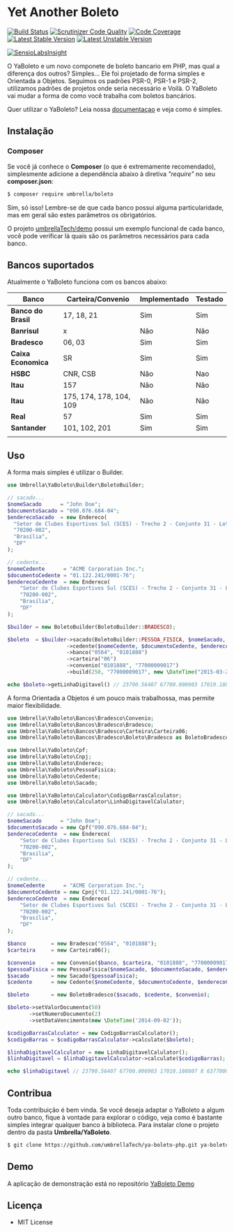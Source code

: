 # Yet Another Boleto

[![Build Status](https://travis-ci.org/umbrellaTech/ya-boleto-php.png?branch=master)](https://travis-ci.org/umbrellaTech/ya-boleto-php)
[![Scrutinizer Code Quality](https://scrutinizer-ci.com/g/umbrellaTech/ya-boleto-php/badges/quality-score.png?b=master)](https://scrutinizer-ci.com/g/umbrellaTech/ya-boleto-php/?branch=master)
[![Code Coverage](https://scrutinizer-ci.com/g/umbrellaTech/ya-boleto-php/badges/coverage.png?b=master)](https://scrutinizer-ci.com/g/umbrellaTech/ya-boleto-php/?branch=master)
[![Latest Stable Version](https://poser.pugx.org/umbrella/boleto/v/stable.png)](https://packagist.org/packages/umbrella/boleto)
[![Latest Unstable Version](https://poser.pugx.org/umbrella/boleto/v/unstable.png)](https://packagist.org/packages/umbrella/boleto)

[![SensioLabsInsight](https://insight.sensiolabs.com/projects/c113d232-0ae2-4212-8d25-008cc15edc25/small.png)](https://insight.sensiolabs.com/projects/c113d232-0ae2-4212-8d25-008cc15edc25)

O YaBoleto e um novo componete de boleto bancario em PHP, mas qual a diferença dos outros? Simples... Ele foi projetado de forma simples e Orientada a Objetos.
Seguimos os padrões PSR-0, PSR-1 e PSR-2, utilizamos padrões de projetos onde seria necessário e Voilà. O YaBoleto vai mudar a forma de como você trabalha com boletos bancários.

Quer utilizar o YaBoleto? Leia nossa [documentaçao][2] e veja como é simples.

## Instalação
### Composer
Se você já conhece o **Composer** (o que é extremamente recomendado), simplesmente adicione a dependência abaixo à diretiva *"require"* no seu **composer.json**:

```sh
$ composer require umbrella/boleto
```

Sim, só isso! Lembre-se de que cada banco possui alguma particularidade, mas em geral são estes parâmetros os obrigatórios. 

O projeto [umbrellaTech/demo][1] possui um exemplo funcional de cada banco, você pode verificar lá quais são os parâmetros necessários para cada banco.

## Bancos suportados
Atualmente o YaBoleto funciona com os bancos abaixo:

| **Banco**           |  **Carteira/Convenio** | **Implementado** | **Testado** |
|---------------------|--------------------------|--------------------|---------------|
| **Banco do Brasil** | 17, 18, 21               | Sim                | Sim           |
| **Banrisul**        | x                        | Não                | Não           |
| **Bradesco**        | 06, 03                   | Sim                | Sim           |
| **Caixa Economica** | SR                       | Sim                | Sim           |
| **HSBC**            | CNR, CSB                 | Não                | Nao           |
| **Itau**            | 157                      | Não                | Não           |
| **Itau**            | 175, 174, 178, 104, 109  | Não                | Não           |
| **Real**            | 57                       | Sim                | Sim           |
| **Santander**       | 101, 102, 201            | Sim                | Sim           |
|                     |                          |                    |               |

Uso
----------

A forma mais simples é utilizar o Builder.

```php
use Umbrella\YaBoleto\Builder\BoletoBuilder;

// sacado...
$nomeSacado      = "John Doe";
$documentoSacado = "090.076.684-04";
$enderecoSacado  = new Endereco(
  "Setor de Clubes Esportivos Sul (SCES) - Trecho 2 - Conjunto 31 - Lotes 1A/1B",
  "70200-002",
  "Brasília",
  "DF"
);

// cedente...
$nomeCedente      = "ACME Corporation Inc.";
$documentoCedente = "01.122.241/0001-76";
$enderecoCedente  = new Endereco(
    "Setor de Clubes Esportivos Sul (SCES) - Trecho 2 - Conjunto 31 - Lotes 1A/1B",
    "70200-002",
    "Brasília",
    "DF"
);

$builder = new BoletoBuilder(BoletoBuilder::BRADESCO);

$boleto  = $builder->sacado(BoletoBuilder::PESSOA_FISICA, $nomeSacado, $documentoSacado, $enderecoSacado)
                   ->cedente($nomeCedente, $documentoCedente, $enderecoCedente)
                   ->banco("0564", "0101888")
                   ->carteira("06")
                   ->convenio("0101888", "77000009017")
                   ->build(250, "77000009017", new \DateTime("2015-03-24"));

echo $boleto->getLinhaDigitavel() // 23790.56407 67700.000903 17010.188807 8 63770000025000
```

A forma Orientada a Objetos é um pouco mais trabalhossa, mas permite maior flexibilidade.

```php
use Umbrella\YaBoleto\Bancos\Bradesco\Convenio;
use Umbrella\YaBoleto\Bancos\Bradesco\Bradesco;
use Umbrella\YaBoleto\Bancos\Bradesco\Carteira\Carteira06;
use Umbrella\YaBoleto\Bancos\Bradesco\Boleto\Bradesco as BoletoBradesco;

use Umbrella\YaBoleto\Cpf;
use Umbrella\YaBoleto\Cnpj;
use Umbrella\YaBoleto\Endereco;
use Umbrella\YaBoleto\PessoaFisica;
use Umbrella\YaBoleto\Cedente;
use Umbrella\YaBoleto\Sacado;

use Umbrella\YaBoleto\Calculator\CodigoBarrasCalculator;
use Umbrella\YaBoleto\Calculator\LinhaDigitavelCalulator;

// sacado...
$nomeSacado      = "John Doe";
$documentoSacado = new Cpf("090.076.684-04");
$enderecoCedente  = new Endereco(
    "Setor de Clubes Esportivos Sul (SCES) - Trecho 2 - Conjunto 31 - Lotes 1A/1B",
    "70200-002",
    "Brasília",
    "DF"
);

// cedente...
$nomeCedente      = "ACME Corporation Inc.";
$documentoCedente = new Cpnj("01.122.241/0001-76");
$enderecoCedente  = new Endereco(
    "Setor de Clubes Esportivos Sul (SCES) - Trecho 2 - Conjunto 31 - Lotes 1A/1B",
    "70200-002",
    "Brasília",
    "DF"
);

$banco        = new Bradesco("0564", "0101888");
$carteira     = new Carteira06();

$convenio     = new Convenio($banco, $carteira, "0101888", "77000009017");
$pessoaFisica = new PessoaFisica($nomeSacado, $documentoSacado, $enderecoSacado);
$sacado       = new Sacado($pessoaFisica);
$cedente      = new Cedente($nomeCedente, $documentoCedente, $enderecoCedente);

$boleto       = new BoletoBradesco($sacado, $cedente, $convenio);

$boleto->setValorDocumento(50)
       ->setNumeroDocumento(2)
       ->setDataVencimento(new \DateTime('2014-09-02'));

$codigoBarrasCalculator = new CodigoBarrasCalculator();
$codigoBarras = $codigoBarrasCalculator->calculate($boleto);

$linhaDigitavelCalculator = new LinhaDigitavelCalulator();
$linhaDigitavel = $linhaDigitavelCalculator->calculate($codigoBarras);

echo $linhaDigitavel // 23790.56407 67700.000903 17010.188807 8 63770000025000
```

Contribua
----------

Toda contribuição é bem vinda. Se você deseja adaptar o YaBoleto a algum outro banco, fique à vontade para explorar o código, veja como é bastante simples integrar qualquer banco à biblioteca. Para instalar clone o projeto dentro da pasta **Umbrella/YaBoleto**.

```sh
$ git clone https://github.com/umbrellaTech/ya-boleto-php.git ya-boleto-php/Umbrella/YaBoleto
```

Demo
----------
A aplicação de demonstração está no repositório [YaBoleto Demo](https://github.com/umbrellaTech/ya-boleto-demo)

Licença
----------

* MIT License

[1]: https://github.com/umbrellaTech/ya-boleto-demo
[2]: https://github.com/umbrellaTech/ya-boleto-php/docs

